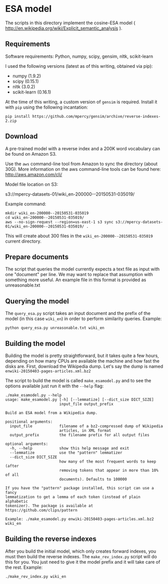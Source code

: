 # ESA model

The scripts in this directory implement the cosine-ESA model
( http://en.wikipedia.org/wiki/Explicit_semantic_analysis ).

## Requirements

Software requirements: Python, numpy, scipy, gensim, nltk, scikit-learn

I used the following versions (latest as of this writing, obtained via pip):

* numpy (1.9.2)
* scipy (0.15.1)
* nltk (3.0.2)
* scikit-learn (0.16.1)

At the time of this writing, a custom version of `gensim` is required.
Install it with `pip` using the following incantation:

```
pip install https://github.com/mpercy/gensim/archive/reverse-indexes-2.zip
```

## Download

A pre-trained model with a reverse index and a 200K word vocabulary can be found on Amazon S3.

Use the `aws` command-line tool from Amazon to sync the directory (about 30G).
More information on the aws command-line tools can be found here: http://aws.amazon.com/cli/

Model file location on S3:

s3://mpercy-datasets-01/wiki_en-200000--20150531-035019/

Example command:

```
mkdir wiki_en-200000--20150531-035019
cd wiki_en-200000--20150531-035019/
aws --no-sign-request --region=us-east-1 s3 sync s3://mpercy-datasets-01/wiki_en-200000--20150531-035019/ .
```

This will create about 300 files in the `wiki_en-200000--20150531-035019` current directory.

## Prepare documents

The script that queries the model currently expects a text file as input with
one "document" per line. We may want to replace that assumption with something
more useful. An example file in this format is provided as unreasonable.txt

## Querying the model

The `query_esa.py` script takes an input document and the prefix of the model
(in this case `wiki_en`) in order to perform similarity queries. Example:

```
python query_esa.py unreasonable.txt wiki_en
```

## Building the model

Building the model is pretty straightforward, but it takes quite a few hours,
depending on how many CPUs are available the machine and how fast the disks
are. First, download the Wikipedia dump. Let's say the dump is named
`enwiki-20150403-pages-articles.xml.bz2`

The script to build the model is called `make_esamodel.py` and to see the
options available just run it with the `--help` flag:

```
./make_esamodel.py --help
usage: make_esamodel.py [-h] [--lemmatize] [--dict_size DICT_SIZE]
                        input_file output_prefix

Build an ESA model from a Wikipedia dump.

positional arguments:
  input_file            filename of a bz2-compressed dump of Wikipedia
                        articles, in XML format
  output_prefix         the filename prefix for all output files

optional arguments:
  -h, --help            show this help message and exit
  --lemmatize           use the "pattern" lemmatizer
  --dict_size DICT_SIZE
                        how many of the most frequent words to keep (after
                        removing tokens that appear in more than 10% of all
                        documents). Defaults to 100000

If you have the "pattern" package installed, this script can use a fancy
lemmatization to get a lemma of each token (instead of plain alphabetic
tokenizer). The package is available at https://github.com/clips/pattern

Example: ./make_esamodel.py enwiki-20150403-pages-articles.xml.bz2 wiki_en
```

## Building the reverse indexes

After you build the initial model, which only creates forward indexes, you must
then build the reverse indexes. The `make_rev_index.py` script will do this
for you. You just need to give it the model prefix and it will take care of the
rest. Example:

```
./make_rev_index.py wiki_en
```
